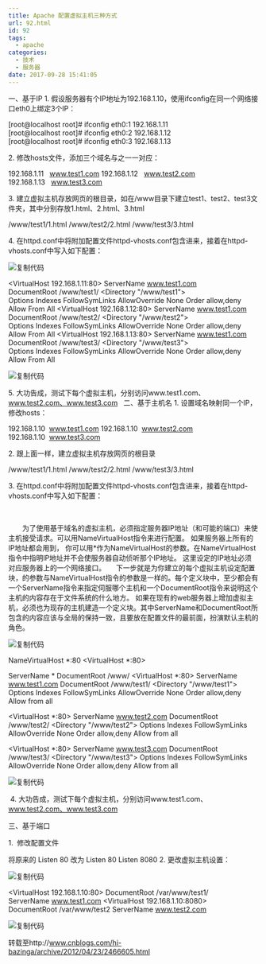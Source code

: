 ```yaml
---
title: Apache 配置虚拟主机三种方式
url: 92.html
id: 92
tags:
  - apache
categories:
  - 技术
  - 服务器
date: 2017-09-28 15:41:05
---
```


一、基于IP 1. 假设服务器有个IP地址为192.168.1.10，使用ifconfig在同一个网络接口eth0上绑定3个IP：

\[root@localhost root\]# ifconfig eth0:1 192.168.1.11 \[root@localhost root\]# ifconfig eth0:2 192.168.1.12 \[root@localhost root\]# ifconfig eth0:3 192.168.1.13

2\. 修改hosts文件，添加三个域名与之一一对应：

192.168.1.11   www.test1.com 192.168.1.12   www.test2.com 192.168.1.13   www.test3.com

3\. 建立虚拟主机存放网页的根目录，如在/www目录下建立test1、test2、test3文件夹，其中分别存放1.html、2.html、3.html

/www/test1/1.html /www/test2/2.html /www/test3/3.html

4\. 在httpd.conf中将附加配置文件httpd-vhosts.conf包含进来，接着在httpd-vhosts.conf中写入如下配置：  

![复制代码](http://common.cnblogs.com/images/copycode.gif)

<VirtualHost 192.168.1.11:80> ServerName www.test1.com DocumentRoot /www/test1/ <Directory "/www/test1"> Options Indexes FollowSymLinks AllowOverride None Order allow,deny Allow From All </Directory> </VirtualHost> <VirtualHost 192.168.1.12:80> ServerName www.test1.com DocumentRoot /www/test2/ <Directory "/www/test2"> Options Indexes FollowSymLinks AllowOverride None Order allow,deny Allow From All </Directory> </VirtualHost> <VirtualHost 192.168.1.13:80> ServerName www.test1.com DocumentRoot /www/test3/ <Directory "/www/test3"> Options Indexes FollowSymLinks AllowOverride None Order allow,deny Allow From All </Directory> </VirtualHost>

![复制代码](http://common.cnblogs.com/images/copycode.gif)

5\. 大功告成，测试下每个虚拟主机，分别访问www.test1.com、www.test2.com、www.test3.com   二、基于主机名 1. 设置域名映射同一个IP，修改hosts：

192.168.1.10  www.test1.com 192.168.1.10  www.test2.com 192.168.1.10  www.test3.com

2\. 跟上面一样，建立虚拟主机存放网页的根目录

/www/test1/1.html /www/test2/2.html /www/test3/3.html

3\. 在httpd.conf中将附加配置文件httpd-vhosts.conf包含进来，接着在httpd-vhosts.conf中写入如下配置：

 

　　为了使用基于域名的虚拟主机，必须指定服务器IP地址（和可能的端口）来使主机接受请求。可以用NameVirtualHost指令来进行配置。 如果服务器上所有的IP地址都会用到， 你可以用*作为NameVirtualHost的参数。在NameVirtualHost指令中指明IP地址并不会使服务器自动侦听那个IP地址。 这里设定的IP地址必须对应服务器上的一个网络接口。　　下一步就是为你建立的每个虚拟主机设定<VirtualHost>配置块，<VirtualHost>的参数与NameVirtualHost指令的参数是一样的。每个<VirtualHost>定义块中，至少都会有一个ServerName指令来指定伺服哪个主机和一个DocumentRoot指令来说明这个主机的内容存在于文件系统的什么地方。 如果在现有的web服务器上增加虚拟主机，必须也为现存的主机建造一个<VirtualHost>定义块。其中ServerName和DocumentRoot所包含的内容应该与全局的保持一致，且要放在配置文件的最前面，扮演默认主机的角色。

![复制代码](http://common.cnblogs.com/images/copycode.gif)

NameVirtualHost *:80 <VirtualHost *:80>

ServerName * DocumentRoot /www/ </VirtualHost> <VirtualHost *:80> ServerName www.test1.com DocumentRoot /www/test1/ <Directory "/www/test1"> Options Indexes FollowSymLinks AllowOverride None Order allow,deny Allow from all </Directory> </VirtualHost>  

<VirtualHost *:80> ServerName www.test2.com DocumentRoot /www/test2/ <Directory "/www/test2"> Options Indexes FollowSymLinks AllowOverride None Order allow,deny Allow from all </Directory> </VirtualHost>

<VirtualHost *:80> ServerName www.test3.com DocumentRoot /www/test3/ <Directory "/www/test3"> Options Indexes FollowSymLinks AllowOverride None Order allow,deny Allow from all </Directory> </VirtualHost>

![复制代码](http://common.cnblogs.com/images/copycode.gif)

 4\. 大功告成，测试下每个虚拟主机，分别访问www.test1.com、www.test2.com、www.test3.com  

三、基于端口

1.  修改配置文件

将原来的 Listen 80 改为 Listen 80 Listen 8080 2. 更改虚拟主机设置：

![复制代码](http://common.cnblogs.com/images/copycode.gif)

<VirtualHost 192.168.1.10:80> DocumentRoot /var/www/test1/ ServerName www.test1.com </VirtualHost> <VirtualHost 192.168.1.10:8080> DocumentRoot /var/www/test2 ServerName www.test2.com </VirtualHost>

![复制代码](http://common.cnblogs.com/images/copycode.gif)

转载至http://www.cnblogs.com/hi-bazinga/archive/2012/04/23/2466605.html